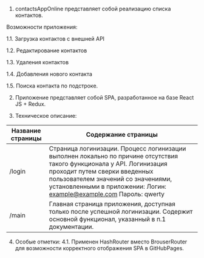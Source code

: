 1. contactsAppOnline представляет собой реализацию списка контактов.

Возможности приложения:

1.1. Загрузка контактов с внешней API 

1.2. Редактирование контактов

1.3. Удаления контактов

1.4. Добавления нового контакта

1.5. Поиска контакта по подстроке.

2. Приложение представляет собой SPA, разработанное на базе React JS + Redux.

3. Техническое описание:

Название страницы  | Содержание страницы
-------------------|----------------------
/login             | Страница логинизации. Процесс логинизации выполнен локально по причине отсутствия такого функционала у API. Логинизация проходит путем сверки введенных пользователем значений со значениями, установленными в приложении: Логин: example@example.com Пароль: qwerty
/main              | Главная страница приложения, доступная только после успешной логинизации. Содержит основной функционал, указанный в п.1 документации.

4. Особые отметки:
4.1. Применен HashRouter вместо BrouserRouter для возможности корректного отображения SPA в GitHubPages.
